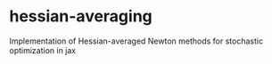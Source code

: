 # hessian-averaging
Implementation of Hessian-averaged Newton methods for stochastic optimization in jax
